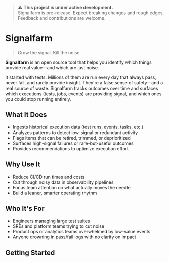 > ⚠️ **This project is under active development.**  
> Signalfarm is pre-release. Expect breaking changes and rough edges. Feedback and contributions are welcome.

# Signalfarm

> Grow the signal. Kill the noise.

**Signalfarm** is an open source tool that helps you identify which things provide real value—and which are just noise.

It started with tests. Millions of them are run every day that always pass, never fail, and rarely provide insight. They're a false sense of safety—and a real source of waste. Signalfarm tracks outcomes over time and surfaces which executions (tests, jobs, events) are providing signal, and which ones you could stop running entirely.

## What It Does

- Ingests historical execution data (test runs, events, tasks, etc.)
- Analyzes patterns to detect low-signal or redundant activity
- Flags items that can be retired, trimmed, or deprioritized
- Surfaces high-signal failures or rare-but-useful outcomes
- Provides recommendations to optimize execution effort

## Why Use It

- Reduce CI/CD run times and costs
- Cut through noisy data in observability pipelines
- Focus team attention on what actually moves the needle
- Build a leaner, smarter operating rhythm

## Who It's For

- Engineers managing large test suites
- SREs and platform teams trying to cut noise
- Product ops or analytics teams overwhelmed by low-value events
- Anyone drowning in pass/fail logs with no clarity on impact

## Getting Started
